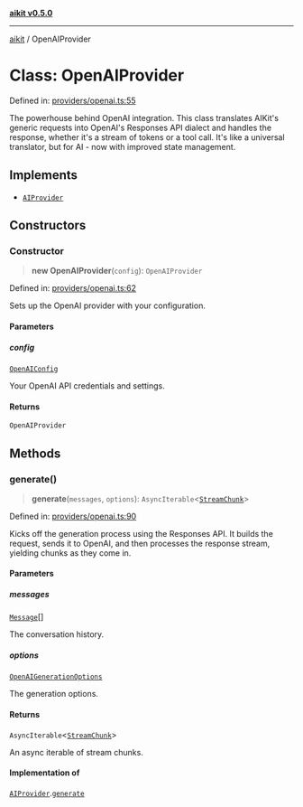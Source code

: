 [**aikit v0.5.0**](../README.md)

---

[aikit](../README.md) / OpenAIProvider

# Class: OpenAIProvider

Defined in: [providers/openai.ts:55](https://github.com/chinmaymk/aikit/blob/main/src/providers/openai.ts#L55)

The powerhouse behind OpenAI integration.
This class translates AIKit's generic requests into OpenAI's Responses API dialect
and handles the response, whether it's a stream of tokens or a tool call.
It's like a universal translator, but for AI - now with improved state management.

## Implements

- [`AIProvider`](../interfaces/AIProvider.md)

## Constructors

### Constructor

> **new OpenAIProvider**(`config`): `OpenAIProvider`

Defined in: [providers/openai.ts:62](https://github.com/chinmaymk/aikit/blob/main/src/providers/openai.ts#L62)

Sets up the OpenAI provider with your configuration.

#### Parameters

##### config

[`OpenAIConfig`](../interfaces/OpenAIConfig.md)

Your OpenAI API credentials and settings.

#### Returns

`OpenAIProvider`

## Methods

### generate()

> **generate**(`messages`, `options`): `AsyncIterable`\<[`StreamChunk`](../interfaces/StreamChunk.md)\>

Defined in: [providers/openai.ts:90](https://github.com/chinmaymk/aikit/blob/main/src/providers/openai.ts#L90)

Kicks off the generation process using the Responses API.
It builds the request, sends it to OpenAI, and then processes the
response stream, yielding chunks as they come in.

#### Parameters

##### messages

[`Message`](../interfaces/Message.md)[]

The conversation history.

##### options

[`OpenAIGenerationOptions`](../interfaces/OpenAIGenerationOptions.md)

The generation options.

#### Returns

`AsyncIterable`\<[`StreamChunk`](../interfaces/StreamChunk.md)\>

An async iterable of stream chunks.

#### Implementation of

[`AIProvider`](../interfaces/AIProvider.md).[`generate`](../interfaces/AIProvider.md#generate)
